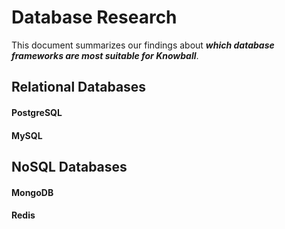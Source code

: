# Database Research

This document summarizes our findings about ***which database frameworks are most suitable for Knowball***.

## Relational Databases

#### PostgreSQL

#### MySQL

## NoSQL Databases

#### MongoDB

#### Redis
